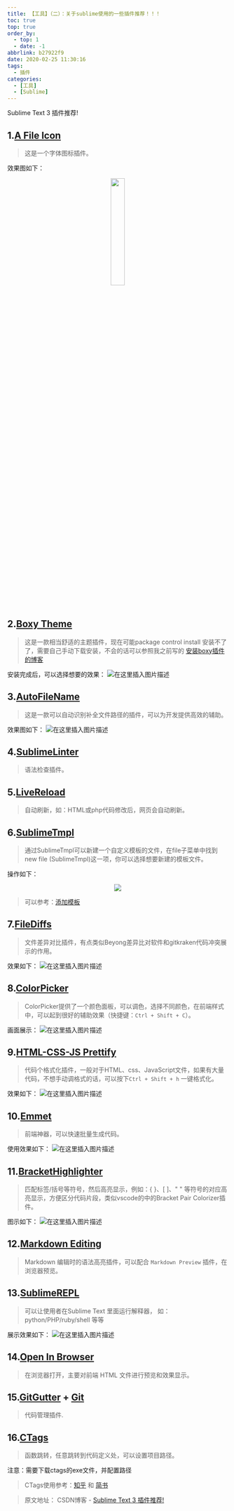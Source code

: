 ```yaml
---
title: 【工具】（二）：关于sublime使用的一些插件推荐！！！
toc: true
top: true
order_by:
  - top: 1
  - date: -1
abbrlink: b27922f9
date: 2020-02-25 11:30:16
tags:
  - 插件
categories:
  - [工具]
  - [Sublime]
---
```

Sublime Text 3 插件推荐!

<!-- more -->

## 1.[A File Icon](https://packagecontrol.io/packages/A%20File%20Icon)
> 这是一个字体图标插件。

效果图如下：
<div align="center">
    <img src="https://img-blog.csdnimg.cn/20190922140115133.png" width="25%">
</div>


## 2.[Boxy Theme](https://packagecontrol.io/packages/Boxy%20Theme)
> 这是一款相当舒适的主题插件，现在可能package control install 安装不了了，需要自己手动下载安装，不会的话可以参照我之前写的 [安装boxy插件的博客](https://blog.csdn.net/weixin_41599858/article/details/100942288)

安装完成后，可以选择想要的效果：
![在这里插入图片描述](https://img-blog.csdnimg.cn/2019092214073999.png?x-oss-process=image/watermark,type_ZmFuZ3poZW5naGVpdGk,shadow_10,text_aHR0cHM6Ly9ibG9nLmNzZG4ubmV0L3dlaXhpbl80MTU5OTg1OA==,size_16,color_FFFFFF,t_70)

## 3.[AutoFileName](https://packagecontrol.io/packages/AutoFileName)
>这是一款可以自动识别补全文件路径的插件，可以为开发提供高效的辅助。

效果图如下：
![在这里插入图片描述](https://img-blog.csdnimg.cn/20190928133142551.gif)

## 4.[SublimeLinter](https://packagecontrol.io/packages/SublimeLinter)
> 语法检查插件。

## 5.[LiveReload](https://packagecontrol.io/packages/LiveReload)

> 自动刷新，如：HTML或php代码修改后，网页会自动刷新。

## 6.[SublimeTmpl](https://packagecontrol.io/packages/SublimeTmpl)
> 通过SublimeTmpl可以新建一个自定义模板的文件，在file子菜单中找到new file (SublimeTmpl)这一项，你可以选择想要新建的模板文件。

操作如下：
<div align="center">
    <img src="https://img-blog.csdnimg.cn/20190928141353474.gif">
</div>

> 可以参考：[添加模板](https://xhl.me/archives/sublime-template-engine-sublimetmpl/)


## 7.[FileDiffs](https://packagecontrol.io/packages/FileDiffs)
> 文件差异对比插件，有点类似Beyong差异比对软件和gitkraken代码冲突展示的作用。

效果如下：
![在这里插入图片描述](https://img-blog.csdnimg.cn/20190928142837100.gif)

## 8.[ColorPicker](https://packagecontrol.io/packages/ColorPicker)
> ColorPicker提供了一个颜色面板，可以调色，选择不同颜色，在前端样式中，可以起到很好的辅助效果（快捷键：`Ctrl + Shift + C`）。

画面展示：
![在这里插入图片描述](https://img-blog.csdnimg.cn/20190928153745856.gif)

## 9.[HTML-CSS-JS Prettify](https://packagecontrol.io/packages/HTML-CSS-JS%20Prettify)
> 代码个格式化插件，一般对于HTML、css、JavaScript文件，如果有大量代码，不想手动调格式的话，可以按下`Ctrl + Shift + h` 一键格式化。

效果如下：
![在这里插入图片描述](https://img-blog.csdnimg.cn/20190928161506969.gif)

## 10.[Emmet](https://packagecontrol.io/packages/Emmet)
> 前端神器，可以快速批量生成代码。

使用效果如下：
![在这里插入图片描述](https://img-blog.csdnimg.cn/20190928154658908.gif)

## 11.[BracketHighlighter](https://packagecontrol.io/packages/BracketHighlighter)
> 匹配标签/括号等符号，然后高亮显示，例如：{ }、[ ]、" " 等符号的对应高亮显示，方便区分代码片段，类似vscode的中的Bracket Pair Colorizer插件。

图示如下：
![在这里插入图片描述](https://img-blog.csdnimg.cn/20190928170700116.png?x-oss-process=image/watermark,type_ZmFuZ3poZW5naGVpdGk,shadow_10,text_aHR0cHM6Ly9ibG9nLmNzZG4ubmV0L3dlaXhpbl80MTU5OTg1OA==,size_12,color_FFFFFF,t_70) 

## 12.[Markdown Editing](https://packagecontrol.io/packages/MarkdownEditing)
> Markdown 编辑时的语法高亮插件，可以配合 `Markdown Preview` 插件，在浏览器预览。

## 13.[SublimeREPL](https://packagecontrol.io/packages/SublimeREPL)
> 可以让使用者在Sublime Text 里面运行解释器，
> 如：python/PHP/ruby/shell 等等

展示效果如下：
![在这里插入图片描述](https://img-blog.csdnimg.cn/20190928182211517.gif)

##  14.[Open In Browser](https://packagecontrol.io/packages/Open%20In%20Browser)
> 在浏览器打开，主要对前端 HTML 文件进行预览和效果显示。


## 15.[GitGutter](https://packagecontrol.io/packages/GitGutter) + [Git](https://packagecontrol.io/packages/Git)
> 代码管理插件.

## 16.[CTags](https://packagecontrol.io/packages/CTags)
> 函数跳转，任意跳转到代码定义处，可以设置项目路径。

注意：需要下载ctags的exe文件，并配置路径

> CTags使用参考：[知乎](https://www.zhihu.com/question/42132354) 和 [简书](https://www.jianshu.com/p/2ca47bbae1cb)

> 原文地址： CSDN博客 - [Sublime Text 3 插件推荐!](https://blog.csdn.net/weixin_41599858/article/details/101154763)